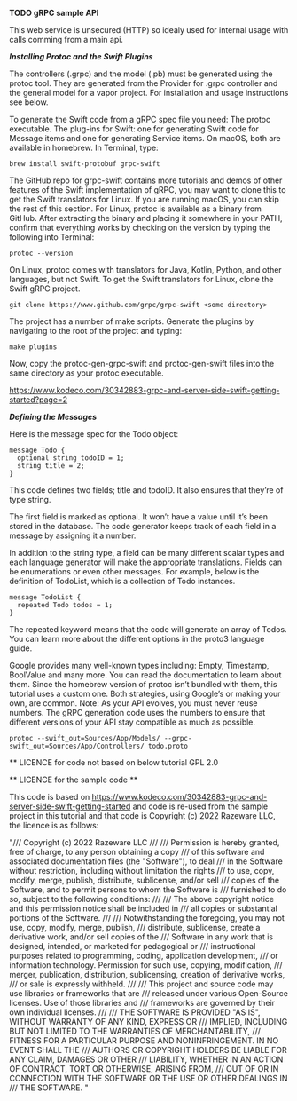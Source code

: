 **TODO gRPC sample API**

This web service is unsecured (HTTP) so idealy used for internal usage with calls comming from a main api.


***Installing Protoc and the Swift Plugins***

The controllers (.grpc) and the model (.pb) must be generated using the protoc tool. They are generated from the Provider for .grpc controller and the general model for a vapor project. For installation and usage  instructions see below.

To generate the Swift code from a gRPC spec file you need:
The protoc executable.
The plug-ins for Swift: one for generating Swift code for Message items and one for generating Service items.
On macOS, both are available in homebrew. In Terminal, type:
```
brew install swift-protobuf grpc-swift
```

The GitHub repo for grpc-swift contains more tutorials and demos of other features of the Swift implementation of gRPC, you may want to clone this to get the Swift translators for Linux. If you are running macOS, you can skip the rest of this section.
For Linux, protoc is available as a binary from GitHub. After extracting the binary and placing it somewhere in your PATH, confirm that everything works by checking on the version by typing the following into Terminal:
```
protoc --version
```

On Linux, protoc comes with translators for Java, Kotlin, Python, and other languages, but not Swift. To get the Swift translators for Linux, clone the Swift gRPC project.
```
git clone https://www.github.com/grpc/grpc-swift <some directory>
```

The project has a number of make scripts. Generate the plugins by navigating to the root of the project and typing:
```
make plugins
```
Now, copy the protoc-gen-grpc-swift and protoc-gen-swift files into the same directory as your protoc executable.


https://www.kodeco.com/30342883-grpc-and-server-side-swift-getting-started?page=2

***Defining the Messages***

Here is the message spec for the Todo object:


```
message Todo {
  optional string todoID = 1;
  string title = 2;
}
```

This code defines two fields; title and todoID. It also ensures that they’re of type string.

The first field is marked as optional. It won’t have a value until it’s been stored in the database. The code generator keeps track of each field in a message by assigning it a number.

In addition to the string type, a field can be many different scalar types and each language generator will make the appropriate translations. Fields can be enumerations or even other messages. For example, below is the definition of TodoList, which is a collection of Todo instances.


```
message TodoList {
  repeated Todo todos = 1;
}
```

The repeated keyword means that the code will generate an array of Todos. You can learn more about the different options in the proto3 language guide.

Google provides many well-known types including: Empty, Timestamp, BoolValue and many more. You can read the documentation to learn about them. Since the homebrew version of protoc isn’t bundled with them, this tutorial uses a custom one. Both strategies, using Google’s or making your own, are common.
Note: As your API evolves, you must never reuse numbers. The gRPC generation code uses the numbers to ensure that different versions of your API stay compatible as much as possible.


```
protoc --swift_out=Sources/App/Models/ --grpc-swift_out=Sources/App/Controllers/ todo.proto
```

** LICENCE for code not based on below tutorial
GPL 2.0

** LICENCE for the sample code **

This code is based on https://www.kodeco.com/30342883-grpc-and-server-side-swift-getting-started and code is re-used from the sample project in this tutorial and that code is Copyright (c) 2022 Razeware LLC, the licence is as follows:

"/// Copyright (c) 2022 Razeware LLC
///
/// Permission is hereby granted, free of charge, to any person obtaining a copy
/// of this software and associated documentation files (the "Software"), to deal
/// in the Software without restriction, including without limitation the rights
/// to use, copy, modify, merge, publish, distribute, sublicense, and/or sell
/// copies of the Software, and to permit persons to whom the Software is
/// furnished to do so, subject to the following conditions:
///
/// The above copyright notice and this permission notice shall be included in
/// all copies or substantial portions of the Software.
///
/// Notwithstanding the foregoing, you may not use, copy, modify, merge, publish,
/// distribute, sublicense, create a derivative work, and/or sell copies of the
/// Software in any work that is designed, intended, or marketed for pedagogical or
/// instructional purposes related to programming, coding, application development,
/// or information technology.  Permission for such use, copying, modification,
/// merger, publication, distribution, sublicensing, creation of derivative works,
/// or sale is expressly withheld.
///
/// This project and source code may use libraries or frameworks that are
/// released under various Open-Source licenses. Use of those libraries and
/// frameworks are governed by their own individual licenses.
///
/// THE SOFTWARE IS PROVIDED "AS IS", WITHOUT WARRANTY OF ANY KIND, EXPRESS OR
/// IMPLIED, INCLUDING BUT NOT LIMITED TO THE WARRANTIES OF MERCHANTABILITY,
/// FITNESS FOR A PARTICULAR PURPOSE AND NONINFRINGEMENT. IN NO EVENT SHALL THE
/// AUTHORS OR COPYRIGHT HOLDERS BE LIABLE FOR ANY CLAIM, DAMAGES OR OTHER
/// LIABILITY, WHETHER IN AN ACTION OF CONTRACT, TORT OR OTHERWISE, ARISING FROM,
/// OUT OF OR IN CONNECTION WITH THE SOFTWARE OR THE USE OR OTHER DEALINGS IN
/// THE SOFTWARE.
"
